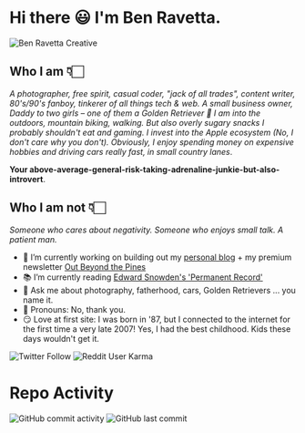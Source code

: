 # Hi there 😃 I'm Ben Ravetta.

![Ben Ravetta Creative](https://i.imgur.com/pUdaYc6.png)

## Who I am 👇🏻 

_A photographer, free spirit, casual coder, "jack of all trades", content writer, 80's/90's fanboy, tinkerer of all things tech & web. A small business owner, Daddy to two girls – one of them a Golden Retriever 👀 I am into the outdoors, mountain biking, walking. But also overly sugary snacks I probably shouldn't eat and gaming. I invest into the Apple ecosystem (No, I don't care why you don't). Obviously, I enjoy spending money on expensive hobbies and driving cars really fast, in small country lanes_.

**Your above-average-general-risk-taking-adrenaline-junkie-but-also-introvert**.

## Who I am not 👇🏻

_Someone who cares about negativity. Someone who enjoys small talk. A patient man._

- 🔧 I’m currently working on building out my [personal blog](https://benravetta.com) + my premium newsletter [Out Beyond the Pines](https://outbeyondthepines.com)
- 📚 I’m currently reading [Edward Snowden's 'Permanent Record'](https://www.amazon.co.uk/Permanent-Record-Edward-Snowden/dp/1529035651/)
- 💬 Ask me about photography, fatherhood, cars, Golden Retrievers ... you name it.
- 🙂 Pronouns: No, thank you.
- 😏 Love at first site: I was born in '87, but I connected to the internet for the first time a very late 2007! Yes, I had the best childhood. Kids these days wouldn't get it.

![Twitter Follow](https://img.shields.io/twitter/follow/benravetta?color=FE0152&label=Twitter&style=for-the-badge) ![Reddit User Karma](https://img.shields.io/reddit/user-karma/combined/brightworkdotuk?color=FE0152&label=reddit&style=for-the-badge)

# Repo Activity
![GitHub commit activity](https://img.shields.io/github/commit-activity/w/benravetta/benravetta?color=FE0152&style=for-the-badge) ![GitHub last commit](https://img.shields.io/github/last-commit/benravetta/benravetta?color=FE0152&label=latest&style=for-the-badge) <!-- ![Uptime Robot ratio (30 days)] (https://img.shields.io/uptimerobot/ratio/m785734086-0a80790ee710636c28a51a4a?color=FE0152&label=WEBSITE%20UPTIME&style=for-the-badge) -->
